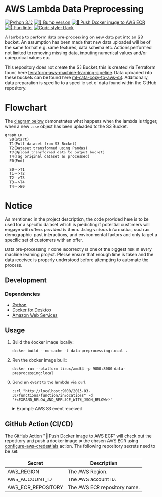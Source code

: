 # AWS Lambda Data Preprocessing

[![Python 3.12](https://img.shields.io/badge/python-3.12-blue.svg)](https://www.python.org/downloads/release/python-3121/)
[![🚧 Bump version](https://github.com/kwame-mintah/aws-lambda-data-preprocessing/actions/workflows/bump-repository-version.yml/badge.svg)](https://github.com/kwame-mintah/aws-lambda-data-preprocessing/actions/workflows/bump-repository-version.yml)
[![🚀 Push Docker image to AWS ECR](https://github.com/kwame-mintah/aws-lambda-data-preprocessing/actions/workflows/push-docker-image-to-aws-ecr.yml/badge.svg)](https://github.com/kwame-mintah/aws-lambda-data-preprocessing/actions/workflows/push-docker-image-to-aws-ecr.yml)
[![🧹 Run linter](https://github.com/kwame-mintah/aws-lambda-data-preprocessing/actions/workflows/run-linter.yml/badge.svg)](https://github.com/kwame-mintah/aws-lambda-data-preprocessing/actions/workflows/run-linter.yml)
<a href="https://github.com/psf/black"><img alt="Code style: black" src="https://img.shields.io/badge/code%20style-black-000000.svg"></a>

A lambda to perform data pre-processing on new data put into an S3 bucket. An assumption has been made that new data
uploaded will be of the same format e.g. same features, data schema etc. Actions performed not limited to removing missing
data, imputing numerical values and/or categorical values etc.

This repository does not create the S3 Bucket, this is created via Terraform found here [terraform-aws-machine-learning-pipeline](https://github.com/kwame-mintah/terraform-aws-machine-learning-pipeline).
Data uploaded into these buckets can be found here [ml-data-copy-to-aws-s3](https://github.com/kwame-mintah/ml-data-copy-to-aws-s3). Additionally, data preparation is
specific to a specific set of data found within the GitHub repository.

# Flowchart

The [diagram below](https://mermaid.js.org/syntax/flowchart.html#flowcharts-basic-syntax) demonstrates what happens when the lambda is trigger, when a new `.csv` object has been uploaded to the S3 Bucket.

```mermaid
graph LR
  S0(Start)
  T1(Pull dataset from S3 Bucket)
  T2(Dataset transformed using Pandas)
  T3(Upload transformed data to output bucket)
  T4(Tag original dataset as processed)
  E0(End)

  S0-->T1
  T1-->T2
  T2-->T3
  T3-->T4
  T4-->E0
```

# Notice

As mentioned in the project description, the code provided here is to be used for a specific dataset which is predicting
if potential customers will engage with offers provided to them. Using various information, such as demographic, past
interactions, and environmental factors and only target a specific set of customers with an offer.

Data pre-processing if done incorrectly is one of the biggest risk in every machine learning project. Please ensure that
enough time is taken and the data received is properly understood before attempting to automate the process.

## Development

### Dependencies

- [Python](https://www.python.org/downloads/release/python-3120/)
- [Docker for Desktop](https://www.docker.com/products/docker-desktop/)
- [Amazon Web Services](https://aws.amazon.com/?nc2=h_lg)

## Usage

1. Build the docker image locally:

   ```shell
   docker build --no-cache -t data-preprocessing:local .
   ```

2. Run the docker image built:

   ```shell
   docker run --platform linux/amd64 -p 9000:8080 data-preprocessing:local
   ```

3. Send an event to the lambda via curl:
   ```shell
   curl "http://localhost:9000/2015-03-31/functions/function/invocations" -d '{<EXPAND_BELOW_AND_REPLACE_WITH_JSON_BELOW>}'
   ```
   <details>
   <summary>Example AWS S3 event received</summary>
   ```json
   {
     "Records": [
       {
         "eventVersion": "2.1",
         "eventSource": "aws:s3",
         "awsRegion": "eu-west-2",
         "eventTime": "2023-12-01T21:48:58.339Z",
         "eventName": "ObjectCreated:Put",
         "userIdentity": { "principalId": "AWS:ABCDEFGHIJKLMNOPKQRST" },
         "requestParameters": { "sourceIPAddress": "127.0.0.1" },
         "responseElements": {
           "x-amz-request-id": "BY65CG6WZD6HBVX2",
           "x-amz-id-2": "c2La85nMEE2WBGPHBXDc5a8fd28kEpGt/QsP8n/xmbLv0ZAJeqsK/XmNcCCS+phWuVz8KP3/gn3Ql3/z7RPyC3n176rqpzvZ"
         },
         "s3": {
           "s3SchemaVersion": "1.0",
           "configurationId": "huh",
           "bucket": {
             "name": "example-bucket-name",
             "ownerIdentity": { "principalId": "ABCDEFGHIJKLMN" },
             "arn": "arn:aws:s3:::example-bucket-name"
           },
           "object": {
             "key": "data/bank-additional-full.csv",
             "size": 515246,
             "eTag": "0e29c0d99c654bbe83c42097c97743ed",
             "sequencer": "00656A54CA3D69362D"
           }
         }
       }
     ]
   }
   ```
   </details>

## GitHub Action (CI/CD)

The GitHub Action "🚀 Push Docker image to AWS ECR" will check out the repository and push a docker image to the chosen AWS ECR using
[configure-aws-credentials](https://github.com/aws-actions/configure-aws-credentials/tree/v4.0.1/) action. The following repository secrets need to be set:

| Secret             | Description                  |
|--------------------|------------------------------|
| AWS_REGION         | The AWS Region.              |
| AWS_ACCOUNT_ID     | The AWS account ID.          |
| AWS_ECR_REPOSITORY | The AWS ECR repository name. |
